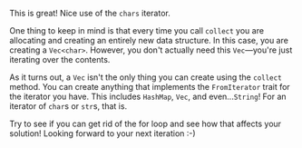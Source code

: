 This is great! Nice use of the `chars` iterator.

One thing to keep in mind is that every time you call `collect` you are allocating and creating an entirely new data structure. In this case, you are creating a `Vec<char>`. However, you don't actually need this `Vec`—you're just iterating over the contents.

As it turns out, a `Vec` isn't the only thing you can create using the `collect` method. You can create anything that implements the `FromIterator` trait for the iterator you have. This includes `HashMap`, `Vec`, and even...`String`! For an iterator of `char`s or `str`s, that is.

Try to see if you can get rid of the for loop and see how that affects your solution! Looking forward to your next iteration :-)

[`rev`]: https://doc.rust-lang.org/std/iter/trait.Iterator.html#method.rev